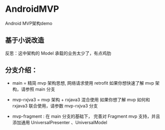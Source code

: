 # AndroidMVP
Android MVP架构demo

## 基于小说改造

反思：这中架构的 Model 承载的业务太少了，有点鸡肋

## 分支介绍：

  - main = 精简 mvp 架构思想, 网络请求使用 retrofit
    如果你想快速了解 mvp 架构，请参照 main 分支
  
  - mvp-rxjva3 = mvp 架构 + rxjava3 混合使用
    如果你想了解 mvp 如何和 rxjava3 联合使用，请参数 mvp-rxjva3 分支
    
  - mvp-fragment : 在 main 分支的基础下， 完善对 Fragment mvp 支持，并且添加通用 UniversalPresenter 、UniversalModel
